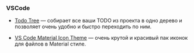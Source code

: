 
### VSCode
* [Todo Tree](https://marketplace.visualstudio.com/items?itemName=Gruntfuggly.todo-tree) — собирает все ваши TODO из проекта в одно дерево и позволяет очень удобно и быстро переходить по ним.

* [VS Code Material Icon Theme](https://marketplace.visualstudio.com/items?itemName=PKief.material-icon-theme) — очень крутой и красивый пак иконок для файлов в Material стиле.